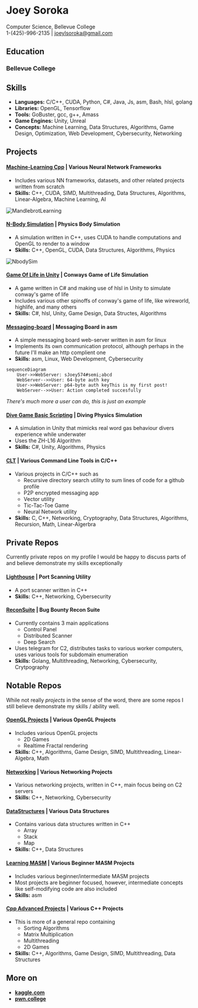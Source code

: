# Joey Soroka
Computer Science, Bellevue College
<br>
1-(425)-996-2135 | joeylsoroka@gmail.com
## Education

### Bellevue College

## Skills
* **Languages:** C/C++, CUDA, Python, C#, Java, Js, asm, Bash, hlsl, golang
* **Libraries:** OpenGL, Tensorflow
* **Tools:** GoBuster, gcc, g++, Amass
* **Game Engines:** Unity, Unreal
* **Concepts:** Machine Learning, Data Structures, Algorithms, Game Design, Optimization, Web Development, Cybersecurity, Networking

## Projects
#### [Machine-Learning Cpp](https://github.com/Joey574/MachineLearningCpp) | **Various Neural Network Frameworks**
* Includes various NN frameworks, datasets, and other related projects written from scratch
*  **Skills:** C++, CUDA, SIMD, Multithreading, Data Structures, Algorithms, Linear-Algebra, Machine Learning, AI

![MandlebrotLearning](https://github.com/Joey574/Demos/blob/main/MachineLearningCpp/gifs/35lossy_mandlebrot_learning_transparency.gif)

#### [N-Body Simulation](https://github.com/Joey574/NBodySimulation) | **Physics Body Simulation**
* A simulation written in C++, uses CUDA to handle computations and OpenGL to render to a window
* **Skills:** C++, OpenGL, CUDA, Data Structures, Algorithms, Physics

![NbodySim](https://github.com/Joey574/Demos/blob/main/NbodySimulation/gifs/nbodysim6gif.gif)

#### [Game Of Life in Unity](https://github.com/Joey574/GameOfLifeInUnity) | **Conways Game of Life Simulation**
* A game written in C# and making use of hlsl in Unity to simulate conway's game of life
* Includes various other spinoffs of conway's game of life, like wireworld, highlife, and many others
* **Skills:** C#, hlsl, Unity, Game Design, Data Structes, Algorithms



#### [Messaging-board](https://github.com/Joey574/Messaging-Board) | **Messaging Board in asm**
* A simple messaging board web-server written in asm for linux
* Implements its own communication protocol, although perhaps in the future I'll make an http complient one
*  **Skills:** asm, Linux, Web Development, Cybersecurity

``` mermaid
sequenceDiagram
    User->>WebServer: sJoey574#semi;abcd
    WebServer-->>User: 64-byte auth key
    User->>WebServer: p64-byte auth keyThis is my first post!
    WebServer-->>User: Action completed succesfully
```
*There's much more a user can do, this is just an example*

#### [Dive Game Basic Scripting](https://github.com/Joey574/DiveGameBasicScripting) | **Diving Physics Simulation**
* A simulation in Unity that mimicks real word gas behaviour divers experience while underwater
* Uses the ZH-L16 Algorithm
* **Skills:** C#, Unity, Algorithms, Physics

#### [CLT](https://github.com/Joey574/CLT) | **Various Command Line Tools in C/C++**
* Various projects in C/C++ such as
    * Recursive directory search utility to sum lines of code for a github profile
    * P2P encrypted messaging app
    * Vector utility
    * Tic-Tac-Toe Game
    * Neural Network utility
* **Skills:** C, C++, Networking, Cryptography, Data Structures, Algorithms, Recursion, Math, Linear-Algerbra 

## Private Repos
Currently private repos on my profile I would be happy to discuss parts of and believe demonstrate my skills exceptionally

#### [Lighthouse](https://github.com/Joey574/lighthouse) | **Port Scanning Utility**
* A port scanner written in C++
* **Skills:** C++, Networking, Cybersecurity

#### [ReconSuite](https://github.com/Joey574/ReconSuite) | **Bug Bounty Recon Suite**
* Currently contains 3 main applications
    * Control Panel
    * Distributed Scanner
    * Deep Search
* Uses telegram for C2, distributes tasks to various worker computers, uses various tools for subdomain enumeration
* **Skills:** Golang, Multithreading, Networking, Cybersecurity, Crytpography 

## Notable Repos
While not really *projects* in the sense of the word, there are some repos I still believe demonstrate my skills / ability well.

#### [OpenGL Projects](https://github.com/Joey574/OpenglProjects) | **Various OpenGL Projects**
* Includes various OpenGL projects
  * 2D Games
  * Realtime Fractal rendering
*  **Skills:** C++, Algorithms, Game Design, SIMD, Multithreading, Linear-Algebra, Math

#### [Networking](https://github.com/Joey574/Networking) | **Various Networking Projects**
* Various networking projects, written in C++, main focus being on C2 servers
* **Skills:** C++, Networking, Cybersecurity

#### [DataStructures](https://github.com/Joey574/DataStructures) | **Various Data Structures**
* Contains various data structures written in C++
  * Array
  * Stack
  * Map
* **Skills:** C++, Data Structures

#### [Learning MASM](https://github.com/Joey574/LearningMASM) | **Various Beginner MASM Projects**
* Includes various beginner/intermediate MASM projects
* Most projects are beginner focused, however, intermediate concepts like self-modifying code are also included
*  **Skills:** asm

#### [Cpp Advanced Projects](https://github.com/Joey574/Cpp-Advanced-Projects) | **Various C++ Projects**
* This is more of a general repo containing
  * Sorting Algorithms
  * Matrix Multiplication
  * Multithreading
  * 2D Games
* **Skills:** C++, Algorithms, Game Design, SIMD, Multithreading, Data Structures

## More on
* **[kaggle.com](https://www.kaggle.com/joeyleesoroka)**
* **[pwn.college](https://pwn.college/hacker/78956)**
